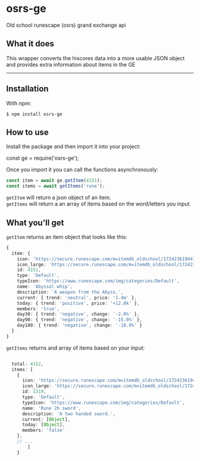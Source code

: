 # osrs-ge
Old school runescape (osrs) grand exchange api


## What it does

This wrapper converts the hiscores data into a more usable JSON object and provides extra information about items in the GE

---
## Installation

With npm:

```
$ npm install osrs-ge
```

## How to use

Install the package and then import it into your project:

const ge = require('osrs-ge');

Once you import it you can call the functions asynchronously:

```typescript
const item = await ge.getItem(4151);
const items = await getItems('rune');
```

`getItem` will return a json object of an item.  
`getItems` will return a an array of items based on the word/letters you input.

## What you'll get

`getItem` returns an item object that looks like this:

```typescript
{
  item: {
    icon: 'https://secure.runescape.com/m=itemdb_oldschool/1724236194410_obj_sprite.gif?id=4151',
    icon_large: 'https://secure.runescape.com/m=itemdb_oldschool/1724236194410_obj_big.gif?id=4151',
    id: 4151,
    type: 'Default',
    typeIcon: 'https://www.runescape.com/img/categories/Default',
    name: 'Abyssal whip',
    description: 'A weapon from the Abyss.',
    current: { trend: 'neutral', price: '1.4m' },
    today: { trend: 'positive', price: '+12.8k' },
    members: 'true',
    day30: { trend: 'negative', change: '-2.0%' },
    day90: { trend: 'negative', change: '-15.0%' },
    day180: { trend: 'negative', change: '-18.0%' }
  }
}
```

`getItems` returns and array of items based on your input:

```typescript

  total: 4152,
  items: [
    {
      icon: 'https://secure.runescape.com/m=itemdb_oldschool/1724236194410_obj_sprite.gif?id=1319',
      icon_large: 'https://secure.runescape.com/m=itemdb_oldschool/1724236194410_obj_big.gif?id=1319',
      id: 1319,
      type: 'Default',
      typeIcon: 'https://www.runescape.com/img/categories/Default',
      name: 'Rune 2h sword',
      description: 'A two handed sword.',
      current: [Object],
      today: [Object],
      members: 'false'
    },
    // ...
        ]
    }
```